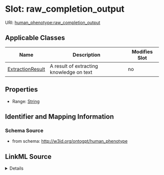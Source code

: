 

# Slot: raw_completion_output

URI: [human_phenotype:raw_completion_output](http://w3id.org/ontogpt/human_phenotyperaw_completion_output)



<!-- no inheritance hierarchy -->





## Applicable Classes

| Name | Description | Modifies Slot |
| --- | --- | --- |
| [ExtractionResult](ExtractionResult.md) | A result of extracting knowledge on text |  no  |







## Properties

* Range: [String](String.md)





## Identifier and Mapping Information







### Schema Source


* from schema: http://w3id.org/ontogpt/human_phenotype




## LinkML Source

<details>
```yaml
name: raw_completion_output
from_schema: http://w3id.org/ontogpt/human_phenotype
rank: 1000
alias: raw_completion_output
owner: ExtractionResult
domain_of:
- ExtractionResult
range: string

```
</details>